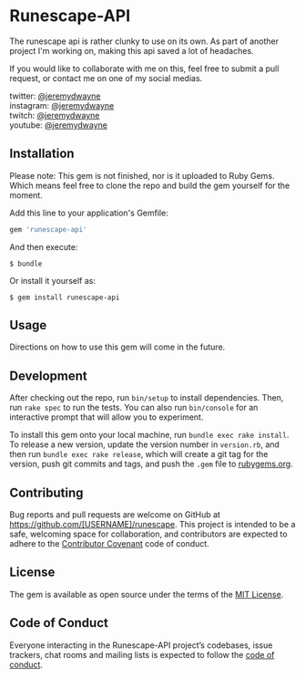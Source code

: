 # Runescape-API

The runescape api is rather clunky to use on its own. As part of another project I'm
working on, making this api saved a lot of headaches.

If you would like to collaborate with me on this, feel free to submit a pull request, or
contact me on one of my social medias.

twitter: [@jeremydwayne](http://www.twitter.com/jeremydwayne)  
instagram: [@jeremydwayne](http://www.instagram.com/jeremydwayne)  
twitch: [@jeremydwayne](http://www.twitch.com/jeremydwayne)  
youtube: [@jeremydwayne](http://www.youtube.com/jeremydwayne)

## Installation

Please note: This gem is not finished, nor is it uploaded to Ruby Gems. Which means feel
free to clone the repo and build the gem yourself for the moment.

Add this line to your application's Gemfile:

```ruby
gem 'runescape-api'
```

And then execute:

    $ bundle

Or install it yourself as:

    $ gem install runescape-api

## Usage

Directions on how to use this gem will come in the future.

## Development

After checking out the repo, run `bin/setup` to install dependencies. Then, run `rake spec` to run the tests. You can also run `bin/console` for an interactive prompt that will allow you to experiment.

To install this gem onto your local machine, run `bundle exec rake install`. To release a new version, update the version number in `version.rb`, and then run `bundle exec rake release`, which will create a git tag for the version, push git commits and tags, and push the `.gem` file to [rubygems.org](https://rubygems.org).

## Contributing

Bug reports and pull requests are welcome on GitHub at https://github.com/[USERNAME]/runescape. This project is intended to be a safe, welcoming space for collaboration, and contributors are expected to adhere to the [Contributor Covenant](http://contributor-covenant.org) code of conduct.

## License

The gem is available as open source under the terms of the [MIT License](http://opensource.org/licenses/MIT).

## Code of Conduct

Everyone interacting in the Runescape-API project’s codebases, issue trackers, chat rooms and mailing lists is expected to follow the [code of conduct](https://github.com/[USERNAME]/runescape/blob/master/CODE_OF_CONDUCT.md).
